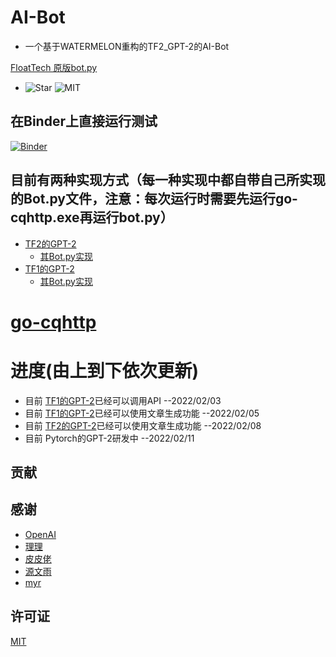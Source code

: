 # AI-Bot
- 一个基于WATERMELON重构的TF2_GPT-2的AI-Bot


[FloatTech 原版bot.py](https://github.com/floattech/AI-Bot/bot.py)

- ![Star](https://img.shields.io/github/stars/FloatTech/AI-Bot)  ![MIT](https://img.shields.io/github/license/FloatTech/AI-Bot)
## 在Binder上直接运行测试
[![Binder](https://mybinder.org/badge_logo.svg)](https://mybinder.org/v2/gh/FloatTech/AI-Bot/HEAD)
## 目前有两种实现方式（每一种实现中都自带自己所实现的Bot.py文件，注意：每次运行时需要先运行go-cqhttp.exe再运行bot.py）
- [TF2的GPT-2](https://github.com/FloatTech/AI-Bot/tree/main/TF2_GPT-2)
  - [其Bot.py实现]()
- [TF1的GPT-2](https://github.com/FloatTech/AI-Bot/tree/main/TF1_GPT-2)  
  - [其Bot.py实现](https://github.com/FloatTech/AI-Bot/tree/main/TF1_GPT-2/src/bot.py)
# [go-cqhttp](https://github.com/Mrs4s/go-cqhttp/releases)
# 进度(由上到下依次更新)
- 目前 [TF1的GPT-2](https://github.com/FloatTech/AI-Bot/tree/main/TF1_GPT-2)已经可以调用API --2022/02/03
- 目前 [TF1的GPT-2](https://github.com/FloatTech/AI-Bot/tree/main/TF1_GPT-2)已经可以使用文章生成功能 --2022/02/05
- 目前 [TF2的GPT-2](https://github.com/FloatTech/AI-Bot/tree/main/TF2_GPT-2)已经可以使用文章生成功能 --2022/02/08
- 目前 Pytorch的GPT-2研发中 --2022/02/11
## 贡献

## 感谢
- [OpenAI](https://github.com/openai/gpt-2)
- [理理](https://github.com/Yiwen-Chan)
- [皮皮佬](https://github.com/DawnNights)
- [源文雨](https://github.com/fumiama)
- [myr](https://github.com/MayuriNFC)
## 许可证
[MIT](https://github.com/FloatTech/AI-Bot/blob/main/LICENSE)




